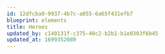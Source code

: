 ```yaml
---
id: 12dfcba0-9937-4b7c-a055-6a65f431efb7
blueprint: elements
title: Heroes
updated_by: c140131f-c375-40c2-b2b1-b1e0303f6b45
updated_at: 1699352089
---
```

